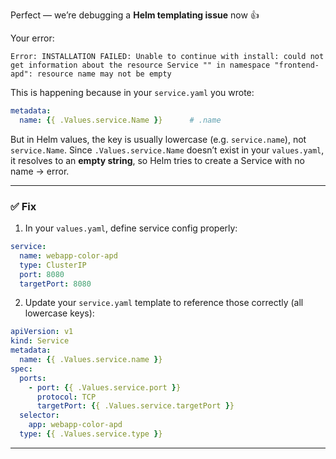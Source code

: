 Perfect — we’re debugging a **Helm templating issue** now 👍

Your error:

```
Error: INSTALLATION FAILED: Unable to continue with install: could not get information about the resource Service "" in namespace "frontend-apd": resource name may not be empty
```

This is happening because in your `service.yaml` you wrote:

```yaml
metadata:
  name: {{ .Values.service.Name }}      # .name
```

But in Helm values, the key is usually lowercase (e.g. `service.name`), not `service.Name`.
Since `.Values.service.Name` doesn’t exist in your `values.yaml`, it resolves to an **empty string**, so Helm tries to create a Service with no name → error.

---

### ✅ Fix

1. In your `values.yaml`, define service config properly:

```yaml
service:
  name: webapp-color-apd
  type: ClusterIP
  port: 8080
  targetPort: 8080
```

2. Update your `service.yaml` template to reference those correctly (all lowercase keys):

```yaml
apiVersion: v1
kind: Service
metadata:
  name: {{ .Values.service.name }}
spec:
  ports:
    - port: {{ .Values.service.port }}
      protocol: TCP
      targetPort: {{ .Values.service.targetPort }}
  selector:
    app: webapp-color-apd
  type: {{ .Values.service.type }}
```
---
